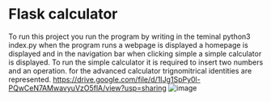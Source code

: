 # Flask calculator

To run this project you run the program by writing in the teminal python3 index.py
when the program runs a webpage is displayed a homepage is displayed and in the navigation bar
when clicking simple a simple calculator is displayed. 
To run the simple calculator it is required to insert two numbers and an operation.
for the advanced calculator trignomitrical identities are represented.
https://drive.google.com/file/d/1IJg1SpPy0l-PQwCeN7AMwavyuVzO5flA/view?usp=sharing
![image](https://github.com/hajarfawzi88/Flask-simple-calculator/assets/83040779/408161ce-3d26-49ed-b643-52c1c57ebff1)
